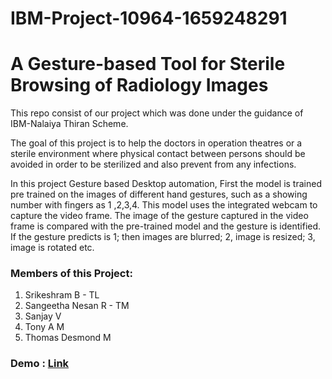 # IBM-Project-10964-1659248291
# A Gesture-based Tool for Sterile Browsing of Radiology Images

This repo consist of our project which was done under the guidance of IBM-Nalaiya Thiran Scheme.

The goal of this project is to help the doctors in operation theatres or a sterile environment where physical contact between persons should be avoided in order to be sterilized and also prevent from any infections.

In this project Gesture based Desktop automation, First the model is trained pre trained on the images of different hand gestures, such as a showing number with fingers as 1 ,2,3,4. This model uses the integrated webcam to capture the video frame. The image of the gesture captured in the video frame is compared with the pre-trained model and the gesture is identified. If the gesture predicts is 1; then images are blurred; 2, image is resized; 3, image is rotated etc.


### Members of this Project: 

1. Srikeshram B - TL
2. Sangeetha Nesan R - TM
3. Sanjay V
4. Tony A M
5. Thomas Desmond M 


### Demo : [Link](https://drive.google.com/file/d/1tx1eEN89jVLZQnZuMgbS_75qUjQR4_qo/view?usp=share_link)
